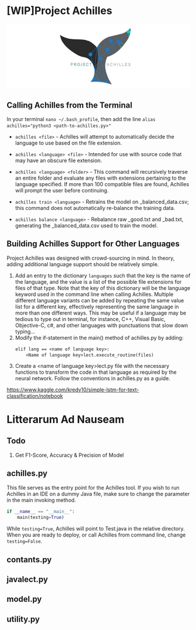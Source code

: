 # [WIP]Project Achilles
![Achilles](assets/logo.jpg)

## Calling Achilles from the Terminal
In your terminal `nano ~/.bash_profile`, then add the line `alias achilles="python3 <path-to-achilles.py>"`
* `achilles <file>` - Achilles will attempt to automatically decide the language to use based on the file extension. 

* `achilles <language> <file>` - Intended for use with source code that may have an obscure file extension.

* `achilles <language> <folder>` - This command will recursively traverse an entire folder and evaluate any files
 with extensions pertaining to the language specified. If more than 100 compatible files are found, Achilles will 
 prompt the user before continuing.

* `achilles train <language>` - Retrains the model on <language>_balanced_data.csv; this command does not automatically
 re-balance the training data.

* `achilles balance <language>` - Rebalance raw <language>_good.txt and <language>_bad.txt, generating the
 <language>_balanced_data.csv used to train the model.


## Building Achilles Support for Other Languages
Project Achilles was designed with crowd-sourcing in mind.
In theory, adding additional language support should be relatively simple.
1. Add an entry to the dictionary `languages` such that the key is the name of
the language, and the value is a list of the possible file extensions for files
of that type. Note that the key of this dictionary will be the language keyword 
used in the command line when calling Achilles. Multiple different language 
variants can be added by repeating the same value list for a different key,
effectively representing the same language in more than one different ways.
This may be useful if a language may be tedious to type out in terminal, for instance,
C++, Visual Basic, Objective-C, c#, and other languages with punctuations that slow
down typing... 
1. Modify the if-statement in the main() method of achilles.py by adding:
    ```
    elif lang == <name of language key>:
        <Name of language key>lect.execute_routine(files)
    ```
1. Create a &lt;name of language key&gt;lect.py file with the necessary functions
to transform the code in that language as required by the neural network.
Follow the conventions in achilles.py as a guide.

https://www.kaggle.com/kredy10/simple-lstm-for-text-classification/notebook

# Litterarum Ad Nauseam
## Todo
1. Get F1-Score, Accuracy & Precision of Model

## achilles.py
This file serves as the entry point for the Achilles tool. If you wish to run Achilles in an IDE on a dummy Java file,
make sure to change the parameter in the main invoking method.
```python
if __name__ == "__main__":
    main(testing=True)
```
While `testing=True`, Achilles will point to Test.java in the relative directory. When you are ready to deploy, or call
Achilles from command line, change `testing=False`.

## contants.py

## javalect.py

## model.py

## utility.py

